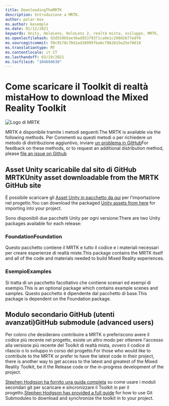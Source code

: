 ```yaml
---
title: DownloadingTheMRTK
description: Introduzione a MRTK.
author: polar-kev
ms.author: kesemple
ms.date: 01/12/2021
keywords: Unity, HoloLens, HoloLens 2, realtà mista, sviluppo, MRTK,
ms.openlocfilehash: 93d559b5ee36ad95379371ca9e1c290d2677edf0
ms.sourcegitcommit: 59c91f8c70d1ad30995fba6cf862615e25e78d10
ms.translationtype: MT
ms.contentlocale: it-IT
ms.lasthandoff: 03/19/2021
ms.locfileid: "104694638"
---
```

# <a name="how-to-download-the-mixed-reality-toolkit"></a><span data-ttu-id="497ba-104">Come scaricare il Toolkit di realtà mista</span><span class="sxs-lookup"><span data-stu-id="497ba-104">How to download the Mixed Reality Toolkit</span></span>

![Logo di MRTK](../features//Images/MRTK_Logo_Rev.png)

<span data-ttu-id="497ba-106">MRTK è disponibile tramite i metodi seguenti.</span><span class="sxs-lookup"><span data-stu-id="497ba-106">The MRTK is available via the following methods.</span></span> <span data-ttu-id="497ba-107">Per Commenti su questi metodi o per richiedere un metodo di distribuzione aggiuntivo, inviare [un problema in GitHub](https://github.com/Microsoft/MixedRealityToolkit-Unity/issues/new/choose)</span><span class="sxs-lookup"><span data-stu-id="497ba-107">For feedback on these methods, or to request an additional distribution method, please [file an issue on Github](https://github.com/Microsoft/MixedRealityToolkit-Unity/issues/new/choose)</span></span>

## <a name="unity-asset-downloadable-from-the-mrtk-github-site"></a><span data-ttu-id="497ba-108">Asset Unity scaricabile dal sito di GitHub MRTK</span><span class="sxs-lookup"><span data-stu-id="497ba-108">Unity asset downloadable from the MRTK GitHub site</span></span>

<span data-ttu-id="497ba-109">È possibile scaricare gli [Asset Unity in pacchetto da qui](https://github.com/Microsoft/MixedRealityToolkit-Unity/releases) per l'importazione nel progetto.</span><span class="sxs-lookup"><span data-stu-id="497ba-109">You can download the packaged [Unity assets from here](https://github.com/Microsoft/MixedRealityToolkit-Unity/releases) for importing into your project.</span></span>

<span data-ttu-id="497ba-110">Sono disponibili due pacchetti Unity per ogni versione:</span><span class="sxs-lookup"><span data-stu-id="497ba-110">There are two Unity packages available for each release:</span></span>

### <a name="foundation"></a><span data-ttu-id="497ba-111">Foundation</span><span class="sxs-lookup"><span data-stu-id="497ba-111">Foundation</span></span>

<span data-ttu-id="497ba-112">Questo pacchetto contiene il MRTK e tutto il codice e i materiali necessari per creare esperienze di realtà miste.</span><span class="sxs-lookup"><span data-stu-id="497ba-112">This package contains the MRTK itself and all of the code and materials needed to build Mixed Reality experiences.</span></span>

### <a name="examples"></a><span data-ttu-id="497ba-113">Esempio</span><span class="sxs-lookup"><span data-stu-id="497ba-113">Examples</span></span>

<span data-ttu-id="497ba-114">Si tratta di un pacchetto facoltativo che contiene scenari ed esempi di esempio.</span><span class="sxs-lookup"><span data-stu-id="497ba-114">This is an optional package which contains example scenes and samples.</span></span> <span data-ttu-id="497ba-115">Questo pacchetto è dipendente dal pacchetto di base.</span><span class="sxs-lookup"><span data-stu-id="497ba-115">This package is dependent on the Foundation package.</span></span>

## <a name="github-submodule-advanced-users"></a><span data-ttu-id="497ba-116">Modulo secondario GitHub (utenti avanzati)</span><span class="sxs-lookup"><span data-stu-id="497ba-116">GitHub submodule (advanced users)</span></span>

<span data-ttu-id="497ba-117">Per coloro che desiderano contribuire a MRTK o preferiscono avere il codice più recente nel progetto, esiste un altro modo per ottenere l'accesso alla versione più recente del Toolkit di realtà mista, ovvero il codice di rilascio o lo sviluppo in corso del progetto.</span><span class="sxs-lookup"><span data-stu-id="497ba-117">For those who would like to contribute to the MRTK or prefer to have the latest code in their project, there is another way to get access to the latest and greatest of the Mixed Reality Toolkit, be it the Release code or the in-progress development of the project.</span></span>

<span data-ttu-id="497ba-118">[Stephen Hodgson ha fornito una guida completa](https://www.rageagainstthepixel.com/expert-import-mrtk/) su come usare i moduli secondari git per scaricare e sincronizzare il Toolkit in per il progetto.</span><span class="sxs-lookup"><span data-stu-id="497ba-118">[Stephen Hodgson has provided a full guide](https://www.rageagainstthepixel.com/expert-import-mrtk/) for how to use Git Submodules to download and synchronize the toolkit in to your project.</span></span>
